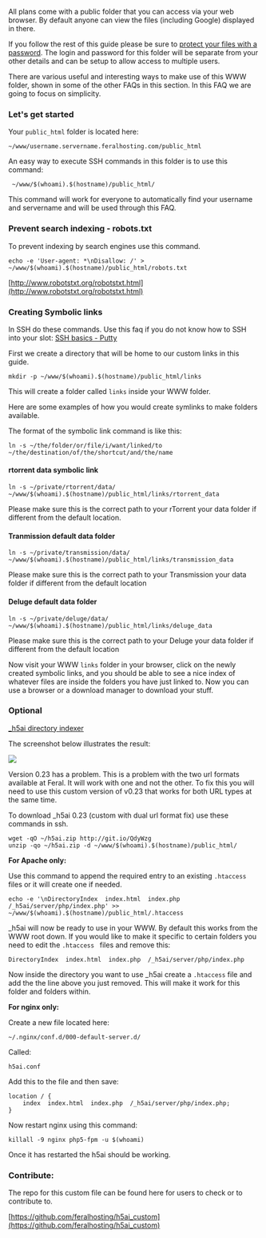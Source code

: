 
All plans come with a public folder that you can access via your web browser. By default anyone can view the files (including Google) displayed in there. 

If you follow the rest of this guide please be sure to [protect your files with a password](https://www.feralhosting.com/faq/view?question=22). The login and password for this folder will be separate from your other details and can be setup to allow access to multiple users.

There are various useful and interesting ways to make use of this WWW folder, shown in some of the other FAQs in this section. In this FAQ we are going to focus on simplicity.

### Let's get started 

Your `public_html` folder is located here:

~~~
~/www/username.servername.feralhosting.com/public_html
~~~

An easy way to execute SSH commands in this folder is to use this command:

~~~
 ~/www/$(whoami).$(hostname)/public_html/
~~~

This command will work for everyone to automatically find your username and servername and will be used through this FAQ.

### Prevent search indexing - robots.txt

To prevent indexing by search engines use this command.

~~~
echo -e 'User-agent: *\nDisallow: /' > ~/www/$(whoami).$(hostname)/public_html/robots.txt
~~~
[http://www.robotstxt.org/robotstxt.html](http://www.robotstxt.org/robotstxt.html)

### Creating Symbolic links

In SSH do these commands. Use this faq if you do not know how to SSH into your slot: [SSH basics - Putty](https://www.feralhosting.com/faq/view?question=12)

First we create a directory that will be home to our custom links in this guide.

~~~
mkdir -p ~/www/$(whoami).$(hostname)/public_html/links
~~~

This will create a folder called `links` inside your WWW folder.

Here are some examples of how you would create symlinks to make folders available.

The format of the symbolic link command is like this:

~~~
ln -s ~/the/folder/or/file/i/want/linked/to ~/the/destination/of/the/shortcut/and/the/name
~~~

#### rtorrent data symbolic link

~~~
ln -s ~/private/rtorrent/data/ ~/www/$(whoami).$(hostname)/public_html/links/rtorrent_data
~~~

Please make sure this is the correct path to your rTorrent your data folder if different from the default location.

#### Tranmission default data folder

~~~
ln -s ~/private/transmission/data/ ~/www/$(whoami).$(hostname)/public_html/links/transmission_data
~~~

Please make sure this is the correct path to your Transmission your data folder if different from the default location

#### Deluge default data folder

~~~
ln -s ~/private/deluge/data/ ~/www/$(whoami).$(hostname)/public_html/links/deluge_data
~~~

Please make sure this is the correct path to your Deluge your data folder if different from the default location

Now visit your WWW `links` folder in your browser, click on the newly created symbolic links, and you should be able to see a nice index of whatever files are inside the folders you have just linked to. Now you can use a browser or a download manager to download your stuff.

### Optional

[_h5ai directory indexer](http://larsjung.de/h5ai/)

The screenshot below illustrates the result:

![](https://raw.github.com/feralhosting/feralfilehosting/master/Feral%20Wiki/HTTP/Putting%20your%20WWW%20folder%20to%20use/h5ai.png)

Version 0.23 has a problem. This is a problem with the two url formats available at Feral. It will work with one
and not the other. To fix this you will need to use this custom version of v0.23 that works for both URL types at 
the same time.

To download _h5ai 0.23 (custom with dual url format fix) use these commands in ssh.

~~~
wget -qO ~/h5ai.zip http://git.io/QdyWzg
unzip -qo ~/h5ai.zip -d ~/www/$(whoami).$(hostname)/public_html/
~~~

**For Apache only:**

Use this command to append the required entry to an existing `.htaccess` files or it will create one if needed.

~~~
echo -e '\nDirectoryIndex  index.html  index.php  /_h5ai/server/php/index.php' >> ~/www/$(whoami).$(hostname)/public_html/.htaccess
~~~

_h5ai will now be ready to use in your WWW. By default this works from the WWW root down. If you would like to make it specific to certain folders you need to edit the `.htaccess ` files and remove this:

~~~
DirectoryIndex  index.html  index.php  /_h5ai/server/php/index.php
~~~

Now inside the directory you want to use _h5ai create a `.htaccess` file and add the the line above you just removed. This will make it work for this folder and folders within.

**For nginx only:**

Create a new file located here:

~~~
~/.nginx/conf.d/000-default-server.d/
~~~

Called:

~~~
h5ai.conf
~~~

Add this to the file and then save:

~~~
location / {
    index  index.html  index.php  /_h5ai/server/php/index.php;
}
~~~

Now restart nginx using this command:

~~~
killall -9 nginx php5-fpm -u $(whoami)
~~~

Once it has restarted the h5ai should be working.

### Contribute:

The repo for this custom file can be found here for users to check or to contribute to.

[https://github.com/feralhosting/h5ai_custom](https://github.com/feralhosting/h5ai_custom)



